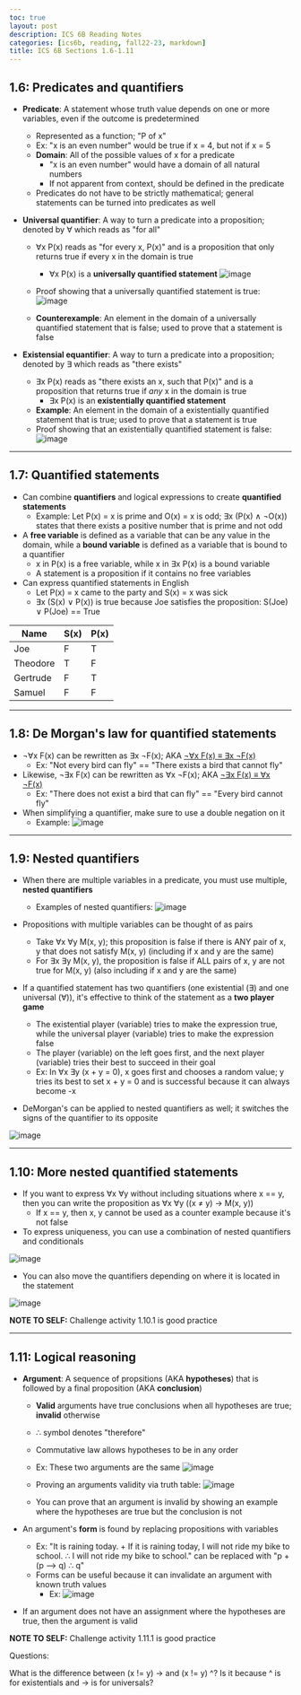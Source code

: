 ```yaml
---
toc: true
layout: post
description: ICS 6B Reading Notes
categories: [ics6b, reading, fall22-23, markdown]
title: ICS 6B Sections 1.6-1.11
---
```


## 1.6: Predicates and quantifiers

- **Predicate**: A statement whose truth value depends on one or more variables, even if the outcome is predetermined
    - Represented as a function; "P of x"
    - Ex: "x is an even number" would be true if x = 4, but not if x = 5
    - **Domain**: All of the possible values of x for a predicate
        - "x is an even number" would have a domain of all natural numbers
        - If not apparent from context, should be defined in the predicate
    - Predicates do not have to be strictly mathematical; general statements can be turned into predicates as well
- **Universal quantifier**: A way to turn a predicate into a proposition; denoted by ∀ which reads as "for all"
    - ∀x P(x) reads as "for every x, P(x)" and is a proposition that only returns true if every x in the domain is true
        - ∀x P(x) is a **universally quantified statement**
    ![image](https://user-images.githubusercontent.com/54915685/193474892-483d8db0-1ceb-4329-86f7-3b6758bb99cc.png)
    - Proof showing that a universally quantified statement is true: ![image](https://user-images.githubusercontent.com/54915685/193476215-4460f7a4-b1c3-455e-8a81-ec744c477d1e.png)

    - **Counterexample**: An element in the domain of a universally quantified statement that is false; used to prove that a statement is false

- **Existensial equantifier**: A way to turn a predicate into a proposition; denoted by ∃ which reads as "there exists"
    - ∃x P(x) reads as "there exists an x, such that P(x)" and is a proposition that returns true if *any* x in the domain is true
        - ∃x P(x) is an **existentially quantified statement**
    - **Example**: An element in the domain of a existentially quantified statement that is true; used to prove that a statement is true
    - Proof showing that an existentially quantified statement is false: ![image](https://user-images.githubusercontent.com/54915685/193476249-850607f3-5d88-4c34-9739-25d085cece65.png)

<hr />

## 1.7: Quantified statements

- Can combine **quantifiers** and logical expressions to create **quantified statements**
    - Example: Let P(x) = x is prime and O(x) = x is odd; ∃x (P(x) ∧ ¬O(x)) states that there exists a positive number that is prime and not odd
- A **free variable** is defined as a variable that can be any value in the domain, while a **bound variable** is defined as a variable that is bound to a quantifier
    - x in P(x) is a free variable, while x in ∃x P(x) is a bound variable
    - A statement is a proposition if it contains no free variables
- Can express quantified statements in English
    - Let P(x) = x came to the party and S(x) = x was sick
    - ∃x (S(x) ∨ P(x)) is true because Joe satisfies the proposition: S(Joe) ∨ P(Joe) == True

| Name | S(x) | P(x) |
| --- | --- | --- |
| Joe | F | T |
| Theodore | T | F |
| Gertrude | F | T |
| Samuel | F | F |

<hr />

## 1.8: De Morgan's law for quantified statements

- ¬∀x F(x) can be rewritten as ∃x ¬F(x); AKA <u>¬∀x F(x) ≡ ∃x ¬F(x)</u>
    - Ex: "Not every bird can fly" == "There exists a bird that cannot fly"
- Likewise, ¬∃x F(x) can be rewritten as ∀x ¬F(x); AKA <u>¬∃x F(x) ≡ ∀x ¬F(x)</u>
    - Ex: "There does not exist a bird that can fly" == "Every bird cannot fly"
- When simplifying a quantifier, make sure to use a double negation on it
    - Example: ![image](https://user-images.githubusercontent.com/54915685/193478430-82c5024c-1a34-45ca-beee-bac230a574ed.png)

<hr />

## 1.9: Nested quantifiers

- When there are multiple variables in a predicate, you must use multiple, **nested quantifiers**
    - Examples of nested quantifiers: ![image](https://user-images.githubusercontent.com/54915685/193478540-d8315487-41c7-40ac-a48d-4f29a2695ed5.png)

- Propositions with multiple variables can be thought of as pairs
    - Take ∀x ∀y M(x, y); this proposition is false if there is ANY pair of x, y that does not satisfy M(x, y) (including if x and y are the same)
    - For ∃x ∃y M(x, y), the proposition is false if ALL pairs of x, y are not true for M(x, y) (also including if x and y are the same)

- If a quantified statement has two quantifiers (one existential (∃) and one universal (∀)), it's effective to think of the statement as a **two player game**
    - The existential player (variable) tries to make the expression true, while the universal player (variable) tries to make the expression false
    - The player (variable) on the left goes first, and the next player (variable) tries their best to succeed in their goal
    - Ex: In ∀x ∃y (x + y = 0), x goes first and chooses a random value; y tries its best to set x + y = 0 and is successful because it can always become -x

- DeMorgan's can be applied to nested quantifiers as well; it switches the signs of the quantifier to its opposite

![image](https://user-images.githubusercontent.com/54915685/193479323-38ec0980-5fc9-4e2b-af05-2d0ef69ac869.png)

<hr />

## 1.10: More nested quantified statements

- If you want to express ∀x ∀y without including situations where x == y, then you can write the proposition as ∀x ∀y ((x ≠ y) → M(x, y))
    - If x == y, then x, y cannot be used as a counter example because it's not false
- To express uniqueness, you can use a combination of nested quantifiers and conditionals

![image](https://user-images.githubusercontent.com/54915685/193479698-b47e7ba3-a4eb-46ad-af84-6fe90f4ee520.png)

- You can also move the quantifiers depending on where it is located in the statement

![image](https://user-images.githubusercontent.com/54915685/193480097-a6623048-3678-48d3-b42b-b76b49cf396e.png)

**NOTE TO SELF:** Challenge activity 1.10.1 is good practice

<hr />

## 1.11: Logical reasoning

- **Argument**: A sequence of propsitions (AKA **hypotheses**) that is followed by a final proposition (AKA **conclusion**)
    - **Valid** arguments have true conclusions when all hypotheses are true; **invalid** otherwise
    - ∴ symbol denotes "therefore"
    - Commutative law allows hypotheses to be in any order

    - Ex: These two arguments are the same ![image](https://user-images.githubusercontent.com/54915685/193480793-1d2467fd-8552-431d-a961-5be478c2bd5e.png)
    - Proving an arguments validity via truth table: ![image](https://user-images.githubusercontent.com/54915685/193480861-ab48d867-f833-47ab-b4ca-e016baf8b797.png)

    - You can prove that an argument is invalid by showing an example where the hypotheses are true but the conclusion is not

- An argument's **form** is found by replacing propositions with variables
    - Ex: "It is raining today. + If it is raining today, I will not ride my bike to school. ∴ I will not ride my bike to school." can be replaced with "p + (p --> q) ∴ q"
    - Forms can be useful because it can invalidate an argument with known truth values
        - Ex: ![image](https://user-images.githubusercontent.com/54915685/193481034-8ad0d20f-2c38-493b-9d3a-aef98d0a3082.png)

- If an argument does not have an assignment where the hypotheses are true, then the argument is valid

**NOTE TO SELF:** Challenge activity 1.11.1 is good practice


Questions:

What is the difference between (x != y) -> and (x != y) ^? Is it because ^ is for existentials and -> is for universals?